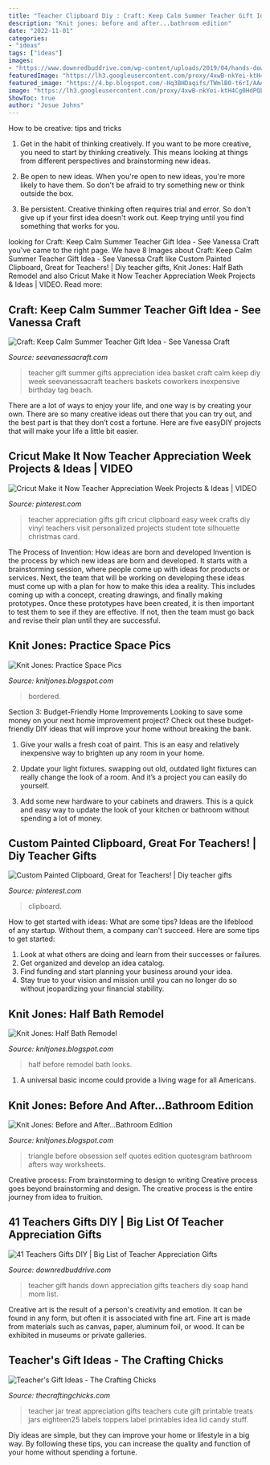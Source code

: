 ```yaml
---
title: "Teacher Clipboard Diy : Craft: Keep Calm Summer Teacher Gift Idea"
description: "Knit jones: before and after...bathroom edition"
date: "2022-11-01"
categories:
- "ideas"
tags: ["ideas"]
images:
- "https://www.downredbuddrive.com/wp-content/uploads/2019/04/hands-down-teacher-gift-4.jpg"
featuredImage: "https://lh3.googleusercontent.com/proxy/4xwB-nkYei-ktH4Cg0HdPQL6XoBT4KhMUqHkoX4PYgtKv7SNjc4JkY8iwC1h-VA5TeCVYsC-GTXcPY9V1GeqR4rInSEPWhRyMbVIW2X_Lu7-Rn30gu05u9XXx-rl7r-zBUJw6WUS77CnkHGHug=w1200-h630-p-k-no-nu"
featured_image: "https://4.bp.blogspot.com/-Hq3BHDaqifs/TWmlB0-t6rI/AAAAAAAADTY/XL5qkJLAWPM/s1600/IMG_4411.JPG"
image: "https://lh3.googleusercontent.com/proxy/4xwB-nkYei-ktH4Cg0HdPQL6XoBT4KhMUqHkoX4PYgtKv7SNjc4JkY8iwC1h-VA5TeCVYsC-GTXcPY9V1GeqR4rInSEPWhRyMbVIW2X_Lu7-Rn30gu05u9XXx-rl7r-zBUJw6WUS77CnkHGHug=w1200-h630-p-k-no-nu"
ShowToc: true
author: "Josue Johns"
---
```



How to be creative: tips and tricks
1. Get in the habit of thinking creatively. If you want to be more creative, you need to start by thinking creatively. This means looking at things from different perspectives and brainstorming new ideas.
2. Be open to new ideas. When you're open to new ideas, you're more likely to have them. So don't be afraid to try something new or think outside the box.

3. Be persistent. Creative thinking often requires trial and error. So don't give up if your first idea doesn't work out. Keep trying until you find something that works for you.

	

		
looking for Craft: Keep Calm Summer Teacher Gift Idea - See Vanessa Craft you've came to the right page. We have 8 Images about Craft: Keep Calm Summer Teacher Gift Idea - See Vanessa Craft like Custom Painted Clipboard, Great for Teachers! | Diy teacher gifts, Knit Jones: Half Bath Remodel and also Cricut Make it Now Teacher Appreciation Week Projects &amp; Ideas | VIDEO. Read more:
		
    
## Craft: Keep Calm Summer Teacher Gift Idea - See Vanessa Craft

<img loading=lazy src="https://seevanessacraft.com/wp-content/uploads/2018/04/Summer-Teacher-Appreciation-Gift-Idea-1-copy.jpg" onerror="this.onerror=null;this.src='https://tse3.mm.bing.net/th?id=OIP.Ii-BZTiQmYMwR927NFPrzQHaLH&amp;pid=15.1';" alt="Craft: Keep Calm Summer Teacher Gift Idea - See Vanessa Craft">

_Source: seevanessacraft.com_

>teacher gift summer gifts appreciation idea basket craft calm keep diy week seevanessacraft teachers baskets coworkers inexpensive birthday tag beach. 

	

There are a lot of ways to enjoy your life, and one way is by creating your own. There are so many creative ideas out there that you can try out, and the best part is that they don’t cost a fortune. Here are five easyDIY projects that will make your life a little bit easier.

    
## Cricut Make It Now Teacher Appreciation Week Projects &amp; Ideas | VIDEO

<img loading=lazy src="https://i.pinimg.com/originals/ca/8e/63/ca8e6368631b5d83f8aa76d222eb2e50.jpg" onerror="this.onerror=null;this.src='https://tse4.mm.bing.net/th?id=OIP.5uTwaMhCA9obKLIdDL7pbgHaIc&amp;pid=15.1';" alt="Cricut Make it Now Teacher Appreciation Week Projects &amp; Ideas | VIDEO">

_Source: pinterest.com_

>teacher appreciation gifts gift cricut clipboard easy week crafts diy vinyl teachers visit personalized projects student tote silhouette christmas card. 

	

The Process of Invention: How ideas are born and developed
Invention is the process by which new ideas are born and developed. It starts with a brainstorming session, where people come up with ideas for products or services. Next, the team that will be working on developing these ideas must come up with a plan for how to make this idea a reality. This includes coming up with a concept, creating drawings, and finally making prototypes. Once these prototypes have been created, it is then important to test them to see if they are effective. If not, then the team must go back and revise their plan until they are successful.

    
## Knit Jones: Practice Space Pics

<img loading=lazy src="https://lh3.googleusercontent.com/proxy/4xwB-nkYei-ktH4Cg0HdPQL6XoBT4KhMUqHkoX4PYgtKv7SNjc4JkY8iwC1h-VA5TeCVYsC-GTXcPY9V1GeqR4rInSEPWhRyMbVIW2X_Lu7-Rn30gu05u9XXx-rl7r-zBUJw6WUS77CnkHGHug=w1200-h630-p-k-no-nu" onerror="this.onerror=null;this.src='https://tse3.mm.bing.net/th?id=OIP.b-ZmQxsiQZPQxmb7mnCW5wAAAA&amp;pid=15.1';" alt="Knit Jones: Practice Space Pics">

_Source: knitjones.blogspot.com_

>bordered. 

	

Section 3: Budget-Friendly Home Improvements
Looking to save some money on your next home improvement project? Check out these budget-friendly DIY ideas that will improve your home without breaking the bank.
1. Give your walls a fresh coat of paint. This is an easy and relatively inexpensive way to brighten up any room in your home.

2. Update your light fixtures. swapping out old, outdated light fixtures can really change the look of a room. And it’s a project you can easily do yourself.

3. Add some new hardware to your cabinets and drawers. This is a quick and easy way to update the look of your kitchen or bathroom without spending a lot of money.

    
## Custom Painted Clipboard, Great For Teachers! | Diy Teacher Gifts

<img loading=lazy src="https://i.pinimg.com/736x/7a/c8/bb/7ac8bb62f4f0d79321b313a267ecbf35.jpg" onerror="this.onerror=null;this.src='https://tse1.mm.bing.net/th?id=OIP.07gLJAjxAzPrl5sSehbTRQHaJ4&amp;pid=15.1';" alt="Custom Painted Clipboard, Great for Teachers! | Diy teacher gifts">

_Source: pinterest.com_

>clipboard. 

	

How to get started with ideas: What are some tips?
Ideas are the lifeblood of any startup. Without them, a company can't succeed. Here are some tips to get started:
1. Look at what others are doing and learn from their successes or failures.
2. Get organized and develop an idea catalog. 
3. Find funding and start planning your business around your idea.  
4. Stay true to your vision and mission until you can no longer do so without jeopardizing your financial stability.

    
## Knit Jones: Half Bath Remodel

<img loading=lazy src="https://4.bp.blogspot.com/-Hq3BHDaqifs/TWmlB0-t6rI/AAAAAAAADTY/XL5qkJLAWPM/s1600/IMG_4411.JPG" onerror="this.onerror=null;this.src='https://tse2.mm.bing.net/th?id=OIP.0b0-MMiNLPuFAL_VAuciGgHaLG&amp;pid=15.1';" alt="Knit Jones: Half Bath Remodel">

_Source: knitjones.blogspot.com_

>half before remodel bath looks. 

	

1. A universal basic income could provide a living wage for all Americans.

    
## Knit Jones: Before And After...Bathroom Edition

<img loading=lazy src="http://4.bp.blogspot.com/-OnSVDPh5vb8/TYfoLPVyPrI/AAAAAAAADXw/bBXLGeUWWnw/s1600/IMG_4711.JPG" onerror="this.onerror=null;this.src='https://tse2.mm.bing.net/th?id=OIP.lZsUWx3vle1_G7Kjq_0Y6gHaLG&amp;pid=15.1';" alt="Knit Jones: Before and After...Bathroom Edition">

_Source: knitjones.blogspot.com_

>triangle before obsession self quotes edition quotesgram bathroom afters way worksheets. 

	

Creative process: From brainstorming to design to writing
Creative process goes beyond brainstorming and design. The creative process is the entire journey from idea to fruition.

    
## 41 Teachers Gifts DIY | Big List Of Teacher Appreciation Gifts

<img loading=lazy src="https://www.downredbuddrive.com/wp-content/uploads/2019/04/hands-down-teacher-gift-4.jpg" onerror="this.onerror=null;this.src='https://tse3.mm.bing.net/th?id=OIP.o737ucBUaoS9ezVhEw5SZwHaLH&amp;pid=15.1';" alt="41 Teachers Gifts DIY | Big List of Teacher Appreciation Gifts">

_Source: downredbuddrive.com_

>teacher gift hands down appreciation gifts teachers diy soap hand mom list. 

	

Creative art is the result of a person's creativity and emotion. It can be found in any form, but often it is associated with fine art. Fine art is made from materials such as canvas, paper, aluminum foil, or wood. It can be exhibited in museums or private galleries.

    
## Teacher&#039;s Gift Ideas - The Crafting Chicks

<img loading=lazy src="http://thecraftingchicks.com/wp-content/uploads/2010/07/teacher-treat-jar-@eighteen25.jpg" onerror="this.onerror=null;this.src='https://tse1.mm.bing.net/th?id=OIP.Eyd5H9gw_2FUoxRCQSMzqQHaKz&amp;pid=15.1';" alt="Teacher&#039;s Gift Ideas - The Crafting Chicks">

_Source: thecraftingchicks.com_

>teacher jar treat appreciation gifts teachers cute gift printable treats jars eighteen25 labels toppers label printables idea lid candy stuff. 

	

Diy ideas are simple, but they can improve your home or lifestyle in a big way. By following these tips, you can increase the quality and function of your home without spending a fortune.

